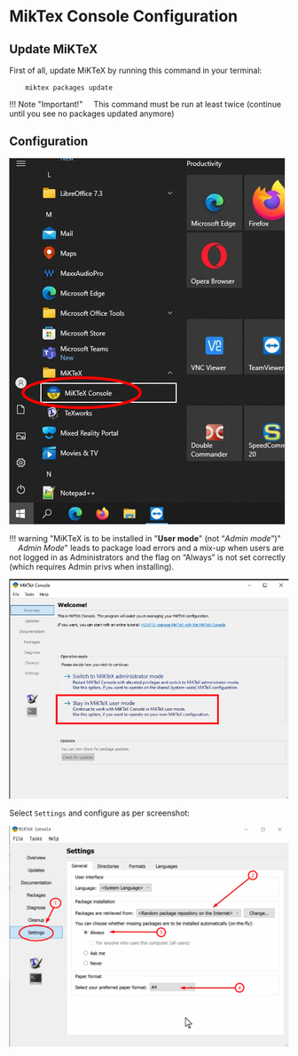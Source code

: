 # MikTex Console Configuration

## Update MiKTeX

First of all, update MiKTeX by running this command in your terminal:

```
    miktex packages update
```

!!! Note "Important!"
    This command must be run at least twice (continue until you see no packages updated anymore)

## Configuration

![](img/miktex-console-start.png)

!!! warning "MiKTeX is to be installed in "**User mode**" (not “*Admin mode*”)"
    *Admin Mode*" leads to package load errors and a mix-up when users are not logged in as Administrators and the flag on “Always” is not set correctly (which requires Admin privs when installing).

![](img/miktex-user-mode.png)

Select `Settings` and configure as per screenshot:

![](img/miktex-settings.png)
